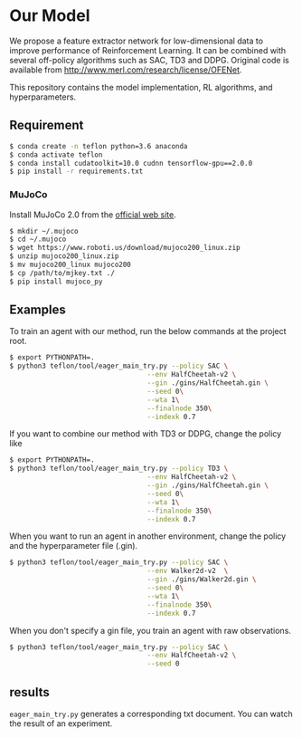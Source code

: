 # Our Model
We propose a feature extractor network for low-dimensional data to improve performance of Reinforcement Learning. It can be combined with several off-policy algorithms such as SAC, TD3 and DDPG. Original code is available from http://www.merl.com/research/license/OFENet.

This repository contains the model implementation, RL algorithms, and hyperparameters.

## Requirement

```bash
$ conda create -n teflon python=3.6 anaconda
$ conda activate teflon
$ conda install cudatoolkit=10.0 cudnn tensorflow-gpu==2.0.0
$ pip install -r requirements.txt
```

### MuJoCo

Install MuJoCo 2.0 from the [official web site](http://www.mujoco.org/index.html).

```bash
$ mkdir ~/.mujoco
$ cd ~/.mujoco
$ wget https://www.roboti.us/download/mujoco200_linux.zip
$ unzip mujoco200_linux.zip
$ mv mujoco200_linux mujoco200
$ cp /path/to/mjkey.txt ./
$ pip install mujoco_py
```

## Examples

To train an agent with our method, run the below commands at the project root.

```bash
$ export PYTHONPATH=.
$ python3 teflon/tool/eager_main_try.py --policy SAC \
                                  --env HalfCheetah-v2 \
                                  --gin ./gins/HalfCheetah.gin \
                                  --seed 0\
                                  --wta 1\
                                  --finalnode 350\
                                  --indexk 0.7
```

If you want to combine our method with TD3 or DDPG, change the policy like

```bash
$ export PYTHONPATH=.
$ python3 teflon/tool/eager_main_try.py --policy TD3 \
                                  --env HalfCheetah-v2 \
                                  --gin ./gins/HalfCheetah.gin \
                                  --seed 0\
                                  --wta 1\
                                  --finalnode 350\
                                  --indexk 0.7
```

When you want to run an agent in another environment, change the policy and 
the hyperparameter file (.gin).

```bash
$ python3 teflon/tool/eager_main_try.py --policy SAC \
                                  --env Walker2d-v2  \
                                  --gin ./gins/Walker2d.gin \
                                  --seed 0\
                                  --wta 1\
                                  --finalnode 350\
                                  --indexk 0.7
```

When you don't specify a gin file, you train an agent with raw observations. 

```bash
$ python3 teflon/tool/eager_main_try.py --policy SAC \
                                  --env HalfCheetah-v2 \
                                  --seed 0
```

## results

`eager_main_try.py` generates a corresponding txt document.
You can watch the result of an experiment.

